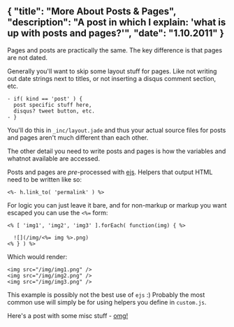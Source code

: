 {
  "title": "More About Posts &amp; Pages",
  "description": "A post in which I explain: 'what is up with posts and pages?'",
  "date": "1.10.2011"
}
---
Pages and posts are practically the same. The key difference is
that pages are not dated.

Generally you'll want to skip some layout stuff for pages. Like
not writing out date strings next to titles, or not inserting
a disqus comment section, etc.

    - if( kind == 'post' ) {
      post specific stuff here,
      disqus? tweet button, etc.
    - }

You'll do this in `_inc/layout.jade` and thus your
actual source files for posts and pages aren't much different than
each other.

The other detail you need to write posts and pages is
how the variables and whatnot available are accessed.

Posts and pages are _pre_-processed with
[ejs](https://github.com/visionmedia/ejs).
Helpers that output HTML need to be written like so:

<pre><code>&lt;%- h.link_to( 'permalink' ) %&gt;</code></pre>

For logic you can just leave it bare, and for non-markup
or markup you want escaped you can use the <code>&lt;%=</code> form:

<pre><code>&lt;% [ 'img1', 'img2', 'img3' ].forEach( function(img) { %&gt;

  ![](/img/&lt;%= img %&gt;.png)
&lt;% } ) %&gt;</code></pre>

Which would render:

    <img src="/img/img1.png" />
    <img src="/img/img2.png" />
    <img src="/img/img3.png" />

This example is possibly not the best use of `ejs` :)
Probably the most common use will simply be for using helpers
you define in `custom.js`.

Here's a post with some misc stuff - [omg!](<%- h.url_for('misc-stuff') %>)
